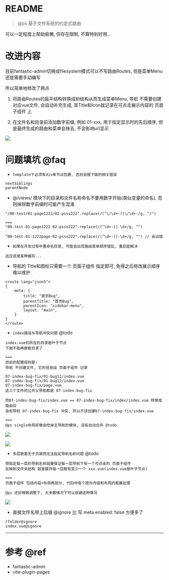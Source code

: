 # README

> @ps 基于文件系统的约定式路由 

可以一定程度上帮助偷懒, 但存在限制, 不算特别好用...

# 改进内容

目前fantastic-admin切换成filesystem模式可以不写路由Routes, 但是菜单Menu还是需要手动编写

所以简单地修改了两点

1. 将路由Routes的扁平结构转换成树结构从而生成菜单Menu, 导航 不需要创建对应vue文件, 会自动补充生成, 其Title和Icon就记录在可点击展示内容的 页面子组件 上

2. 在文件名和目录前添加数字前缀, 例如 01-xxx, 用于指定显示时的先后顺序, 但是最终生成的路由和菜单会抹去, 不会影响url显示

![](https://luo0412.oss-cn-hangzhou.aliyuncs.com/1656547087939-PyZDp4fHayMy-image.png)

# 问题填坑 @faq

- `template下必须有div单节点包裹, 否则会报下面的相关错误`

```
nextSiblings
parentNode
```

- @/views/ 模块下的目录和文件名称命名不要用数字开始(类似变量的命名), 否则抹除数字前缀时可能产生混淆

```
"/00-test/01-page1222/02-psss222".replace(/(^\/\d+-)|\/\d+-/g, "/")

===
"00-test-01-page1222-02-psss222".replace(/(^\d+-)|-\d+/g, "")

"00-test-01-1222page-02-psss222".replace(/(^\d+-)|-\d+/g, "") // 会出错
```

- `如果在开发过程中重命名目录, 可能会出现路由菜单顺序错乱, 重启能解决`

```
这应该是某种缓存...
```


- 导航的 Title和图标只需要一个 页面子组件 指定即可, 免得之后修改展示顺序难以维护

```
<route lang="json5">
{
    meta: {
        title: "首页Bug",
        parentTitle: "首页Bug",
        parentIcon: "sidebar-menu",
        layout: "main",
    }
}
</route>
```

- `index路径与导航冲突问题` @todo

```
index.vue的所在的目录是叶子节点
下面不能再嵌套目录了

===
目前的配置规则是:
导航 不创建文件, 它的信息由 页面子组件 记录

07-index-bug-fix/01-bug11/index.vue
07-index-bug-fix/01-bug12/index.vue
07-index-bug-fix/page.vue
这三个文件的公共父导航都是 07-index-bug-fix

而07-index-bug-fix/index.vue == 07-index-bug-fix/index/index.vue 转换成路由后
会和导航 07-index-bug-fix 冲突, 所以不该创建07-index-bug-fix/index.vue

===
@ps single布局好像会吃掉主导航的模块, 没有自动合并 @todo
```


![](https://luo0412.oss-cn-hangzhou.aliyuncs.com/1656542157345-i6BfPweKKcpS-image.png)

![](https://luo0412.oss-cn-hangzhou.aliyuncs.com/1656543233642-yXsY76riECN4-image.png)

- `多层嵌套无子页面而无法指定导航名称问题` @todo

```
想指定每一层的导航名称就要保证每一层导航下有一个可点击的 页面子组件
反映到文件夹结构 就是展开每一层都有至少一个 xxx.vue(index.vue是叶子节点)

===
页面子组件 包括内容+布局两部分, 代码中有个提升内容和布局的粗暴处理

@ps 还好稍微调整下, 大多数情况下可以规避这种情况
```

![](https://luo0412.oss-cn-hangzhou.aliyuncs.com/1656546420814-WSPdHW4TWWQm-image.png)

- 直接文件名带上后缀 @ignore 比 写 meta.enabled: false 方便多了

```
/folder@ignore
index.vue@ignore
```

---

# 参考 @ref

- fantastic-admin
- vite-plugin-pages
